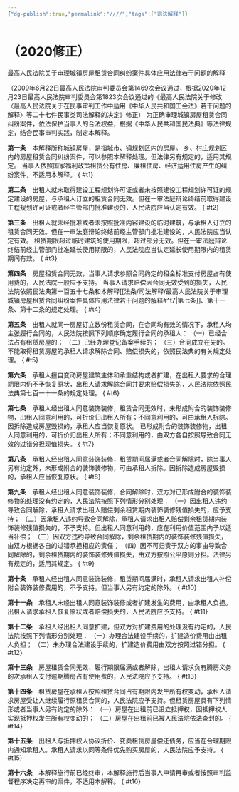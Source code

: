 ```yaml
---
{"dg-publish":true,"permalink":"////","tags":["司法解释"]}
---
```


# （2020修正）
最高人民法院关于审理城镇房屋租赁合同纠纷案件具体应用法律若干问题的解释

（2009年6月22日最高人民法院审判委员会第1469次会议通过，根据2020年12月23日最高人民法院审判委员会第1823次会议通过的《最高人民法院关于修改〈最高人民法院关于在民事审判工作中适用《中华人民共和国工会法》若干问题的解释〉等二十七件民事类司法解释的决定》修正）
为正确审理城镇房屋租赁合同纠纷案件，依法保护当事人的合法权益，根据《中华人民共和国民法典》等法律规定，结合民事审判实践，制定本解释。

**第一条**　本解释所称城镇房屋，是指城市、镇规划区内的房屋。
乡、村庄规划区内的房屋租赁合同纠纷案件，可以参照本解释处理。但法律另有规定的，适用其规定。
当事人依照国家福利政策租赁公有住房、廉租住房、经济适用住房产生的纠纷案件，不适用本解释。
{ #t1}


**第二条**　出租人就未取得建设工程规划许可证或者未按照建设工程规划许可证的规定建设的房屋，与承租人订立的租赁合同无效。但在一审法庭辩论终结前取得建设工程规划许可证或者经主管部门批准建设的，人民法院应当认定有效。
{ #t2}


**第三条**　出租人就未经批准或者未按照批准内容建设的临时建筑，与承租人订立的租赁合同无效。但在一审法庭辩论终结前经主管部门批准建设的，人民法院应当认定有效。
租赁期限超过临时建筑的使用期限，超过部分无效。但在一审法庭辩论终结前经主管部门批准延长使用期限的，人民法院应当认定延长使用期限内的租赁期间有效。
{ #t3}


**第四条**　房屋租赁合同无效，当事人请求参照合同约定的租金标准支付房屋占有使用费的，人民法院一般应予支持。
当事人请求赔偿因合同无效受到的损失，人民法院依照民法典第一百五十七条和本解释[[法条/司法解释/最高人民法院关于审理城镇房屋租赁合同纠纷案件具体应用法律若干问题的解释#^t7\|第七条]]、第十一条、第十二条的规定处理。
{ #t4}


**第五条**　出租人就同一房屋订立数份租赁合同，在合同均有效的情况下，承租人均主张履行合同的，人民法院按照下列顺序确定履行合同的承租人：
（一）已经合法占有租赁房屋的；
（二）已经办理登记备案手续的；
（三）合同成立在先的。
不能取得租赁房屋的承租人请求解除合同、赔偿损失的，依照民法典的有关规定处理。
{ #t5}


**第六条**　承租人擅自变动房屋建筑主体和承重结构或者扩建，在出租人要求的合理期限内仍不予恢复原状，出租人请求解除合同并要求赔偿损失的，人民法院依照民法典第七百一十一条的规定处理。
{ #t6}


**第七条**　承租人经出租人同意装饰装修，租赁合同无效时，未形成附合的装饰装修物，出租人同意利用的，可折价归出租人所有；不同意利用的，可由承租人拆除。因拆除造成房屋毁损的，承租人应当恢复原状。
已形成附合的装饰装修物，出租人同意利用的，可折价归出租人所有；不同意利用的，由双方各自按照导致合同无效的过错分担现值损失。
{ #t7}


**第八条**　承租人经出租人同意装饰装修，租赁期间届满或者合同解除时，除当事人另有约定外，未形成附合的装饰装修物，可由承租人拆除。因拆除造成房屋毁损的，承租人应当恢复原状。
{ #t8}


**第九条**　承租人经出租人同意装饰装修，合同解除时，双方对已形成附合的装饰装修物的处理没有约定的，人民法院按照下列情形分别处理：
（一）因出租人违约导致合同解除，承租人请求出租人赔偿剩余租赁期内装饰装修残值损失的，应予支持；
（二）因承租人违约导致合同解除，承租人请求出租人赔偿剩余租赁期内装饰装修残值损失的，不予支持。但出租人同意利用的，应在利用价值范围内予以适当补偿；
（三）因双方违约导致合同解除，剩余租赁期内的装饰装修残值损失，由双方根据各自的过错承担相应的责任；
（四）因不可归责于双方的事由导致合同解除的，剩余租赁期内的装饰装修残值损失，由双方按照公平原则分担。法律另有规定的，适用其规定。
{ #t9}


**第十条**　承租人经出租人同意装饰装修，租赁期间届满时，承租人请求出租人补偿附合装饰装修费用的，不予支持。但当事人另有约定的除外。
{ #t10}


**第十一条**　承租人未经出租人同意装饰装修或者扩建发生的费用，由承租人负担。出租人请求承租人恢复原状或者赔偿损失的，人民法院应予支持。
{ #t11}


**第十二条**　承租人经出租人同意扩建，但双方对扩建费用的处理没有约定的，人民法院按照下列情形分别处理：
（一）办理合法建设手续的，扩建造价费用由出租人负担；
（二）未办理合法建设手续的，扩建造价费用由双方按照过错分担。
{ #t12}


**第十三条**　房屋租赁合同无效、履行期限届满或者解除，出租人请求负有腾房义务的次承租人支付逾期腾房占有使用费的，人民法院应予支持。
{ #t13}


**第十四条**　租赁房屋在承租人按照租赁合同占有期限内发生所有权变动，承租人请求房屋受让人继续履行原租赁合同的，人民法院应予支持。但租赁房屋具有下列情形或者当事人另有约定的除外：
（一）房屋在出租前已设立抵押权，因抵押权人实现抵押权发生所有权变动的；
（二）房屋在出租前已被人民法院依法查封的。
{ #t14}


**第十五条**　出租人与抵押权人协议折价、变卖租赁房屋偿还债务，应当在合理期限内通知承租人。承租人请求以同等条件优先购买房屋的，人民法院应予支持。
{ #t15}


**第十六条**　本解释施行前已经终审，本解释施行后当事人申请再审或者按照审判监督程序决定再审的案件，不适用本解释。
{ #t16}
